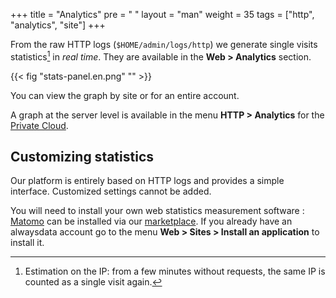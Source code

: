 +++
title = "Analytics"
pre = "<i class='fas fa-fw fa-chart-line'></i> "
layout = "man"
weight = 35
tags = ["http", "analytics", "site"]
+++

From the raw HTTP logs (`$HOME/admin/logs/http`) we generate single visits statistics[^1] in *real time*. They are available in the **Web > Analytics** section.

{{< fig "stats-panel.en.png" "" >}}

You can view the graph by site or for an entire account.

A graph at the server level is available in the menu **HTTP > Analytics** for the [Private Cloud](accounts/billing/private-cloud-prices).

## Customizing statistics

Our platform is entirely based on HTTP logs and provides a simple interface. Customized settings cannot be added.

You will need to install your own web statistics measurement software : [Matomo](https://matomo.org/) can be installed via our [marketplace](https://www.alwaysdata.com/en/marketplace/). If you already have an alwaysdata account go to the menu **Web > Sites > Install an application** to install it.

[^1]: Estimation on the IP: from a few minutes without requests, the same IP is counted as a single visit again.
